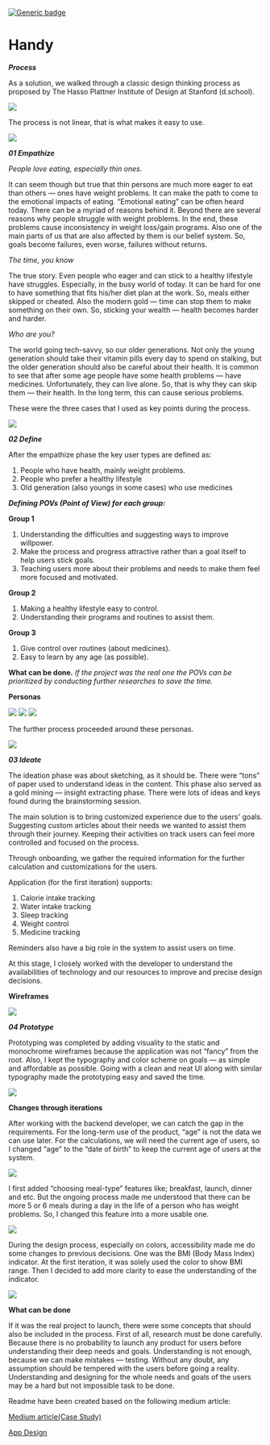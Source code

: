 [![Generic badge](https://img.shields.io/github/workflow/status/yusubx/Handy/Flutter%20CI/master)](https://shields.io/)

# Handy

***Process***

As a solution, we walked through a classic design thinking process as proposed by The Hasso Plattner Institute of Design at Stanford (d.school).

<img src="design/process.jpeg"/>

The process is not linear, that is what makes it easy to use.

<img src="design/run.jpeg"/>

***01 Empathize***

_People love eating, especially thin ones._

It can seem though but true that thin persons are much more eager to eat than others — ones have weight problems. It can make the path to come to the emotional impacts of eating. “Emotional eating” can be often heard today. There can be a myriad of reasons behind it. Beyond there are several reasons why people struggle with weight problems. In the end, these problems cause inconsistency in weight loss/gain programs. Also one of the main parts of us that are also affected by them is our belief system. So, goals become failures, even worse, failures without returns.

_The time, you know_

The true story. Even people who eager and can stick to a healthy lifestyle have struggles. Especially, in the busy world of today. It can be hard for one to have something that fits his/her diet plan at the work. So, meals either skipped or cheated. Also the modern gold — time can stop them to make something on their own. So, sticking your wealth — health becomes harder and harder.

_Who are you?_

The world going tech-savvy, so our older generations. Not only the young generation should take their vitamin pills every day to spend on stalking, but the older generation should also be careful about their health. It is common to see that after some age people have some health problems — have medicines. Unfortunately, they can live alone. So, that is why they can skip them — their health. In the long term, this can cause serious problems.

These were the three cases that I used as key points during the process.

<img src="design/empathize.jpeg"/>

***02 Define***

After the empathize phase the key user types are defined as:

1. People who have health, mainly weight problems.
2. People who prefer a healthy lifestyle
3. Old generation (also youngs in some cases) who use medicines

***Defining POVs (Point of View) for each group:***

**Group 1**

1. Understanding the difficulties and suggesting ways to improve willpower.
2. Make the process and progress attractive rather than a goal itself to help users stick goals.
3. Teaching users more about their problems and needs to make them feel more focused and motivated.

**Group 2**

1. Making a healthy lifestyle easy to control.
2. Understanding their programs and routines to assist them.

**Group 3**

1. Give control over routines (about medicines).
2. Easy to learn by any age (as possible).

**What can be done.** _If the project was the real one the POVs can be prioritized by conducting further researches to save the time._

**Personas**

<img src="design/personas1.jpeg"/>

<img src="design/personas2.jpeg"/>

<img src="design/personas3.jpeg"/>

The further process proceeded around these personas.

<img src="design/empathize-footer.jpeg"/>

***03 Ideate***

The ideation phase was about sketching, as it should be. There were “tons” of paper used to understand ideas in the content. This phase also served as a gold mining — insight extracting phase. There were lots of ideas and keys found during the brainstorming session.

The main solution is to bring customized experience due to the users' goals. Suggesting custom articles about their needs we wanted to assist them through their journey. Keeping their activities on track users can feel more controlled and focused on the process.

Through onboarding, we gather the required information for the further calculation and customizations for the users.

Application (for the first iteration) supports:

1. Calorie intake tracking
2. Water intake tracking
3. Sleep tracking
4. Weight control
5. Medicine tracking

Reminders also have a big role in the system to assist users on time.

At this stage, I closely worked with the developer to understand the availabilities of technology and our resources to improve and precise design decisions.

**Wireframes**

<img src="design/wireframes.jpeg"/>

***04 Prototype***

Prototyping was completed by adding visuality to the static and monochrome wireframes because the application was not “fancy” from the root. Also, I kept the typography and color scheme on goals — as simple and affordable as possible. Going with a clean and neat UI along with similar typography made the prototyping easy and saved the time.

<img src="design/prototype.jpeg"/>

**Changes through iterations**

After working with the backend developer, we can catch the gap in the requirements. For the long-term use of the product, “age” is not the data we can use later. For the calculations, we will need the current age of users, so I changed “age” to the “date of birth” to keep the current age of users at the system.

<img src="design/chage_through_iteration.jpeg"/>

I first added “choosing meal-type” features like; breakfast, launch, dinner and etc. But the ongoing process made me understood that there can be more 5 or 6 meals during a day in the life of a person who has weight problems. So, I changed this feature into a more usable one.

<img src="design/choose_meal_type.jpeg"/>

During the design process, especially on colors, accessibility made me do some changes to previous decisions. One was the BMI (Body Mass Index) indicator. At the first iteration, it was solely used the color to show BMI range. Then I decided to add more clarity to ease the understanding of the indicator.

<img src="design/bmi.jpeg"/>

**What can be done**

If it was the real project to launch, there were some concepts that should also be included in the process. First of all, research must be done carefully. Because there is no probability to launch any product for users before understanding their deep needs and goals. Understanding is not enough, because we can make mistakes — testing. Without any doubt, any assumption should be tempered with the users before going a reality. Understanding and designing for the whole needs and goals of the users may be a hard but not impossible task to be done.

Readme have been created based on the following medium article:

[Medium article(Case Study)](http://bit.ly/handyappcasestudy)


[App Design](http://bit.ly/handyappdesign)

